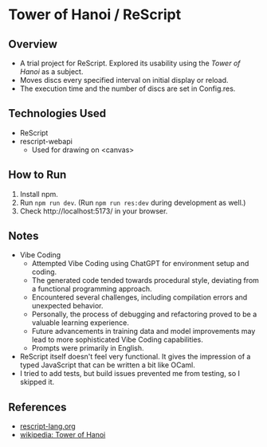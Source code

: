 # Tower of Hanoi / ReScript

## Overview
- A trial project for ReScript. Explored its usability using the *Tower of Hanoi* as a subject.
- Moves discs every specified interval on initial display or reload.
- The execution time and the number of discs are set in Config.res.

## Technologies Used
- ReScript
- rescript-webapi
  - Used for drawing on &lt;canvas>

## How to Run

1.  Install npm.
2.  Run `npm run dev`. (Run `npm run res:dev` during development as well.)
3.  Check http://localhost:5173/ in your browser.

## Notes
- Vibe Coding
  - Attempted Vibe Coding using ChatGPT for environment setup and coding.
  - The generated code tended towards procedural style, deviating from a functional programming approach.
  - Encountered several challenges, including compilation errors and unexpected behavior.
  - Personally, the process of debugging and refactoring proved to be a valuable learning experience.
  - Future advancements in training data and model improvements may lead to more sophisticated Vibe Coding capabilities.
  - Prompts were primarily in English.
- ReScript itself doesn't feel very functional. It gives the impression of a typed JavaScript that can be written a bit like OCaml.
- I tried to add tests, but build issues prevented me from testing, so I skipped it.

## References
- [rescript-lang.org](https://rescript-lang.org/)
- [wikipedia: Tower of Hanoi](https://en.wikipedia.org/wiki/Tower_of_Hanoi)
